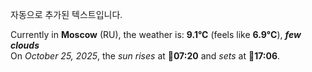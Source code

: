 
자동으로 추가된 텍스트입니다.

<!--START_SECTION:weather:moscow-->
Currently in **Moscow** (RU), the weather is: **9.1°C** (feels like **6.9°C**), ***few clouds***<br/>
On *October 25, 2025*, the *sun rises* at 🌅**07:20** and *sets* at 🌇**17:06**.
<!--END_SECTION:weather-->
